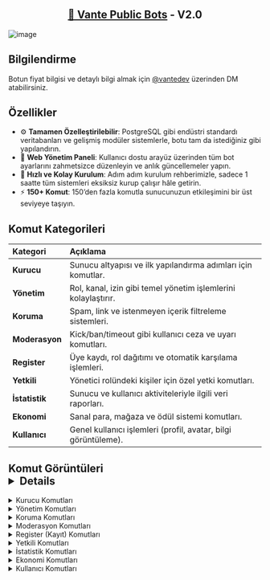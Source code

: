 <h2 align="center">
  <a href="https://app.vante.dev/" target="_blank">💜 Vante Public Bots</a>
- V2.0
</h2>

![image](https://github.com/user-attachments/assets/56cf1c0b-93f2-4c57-9bd7-ec575757be22)

## Bilgilendirme 

Botun fiyat bilgisi ve detaylı bilgi almak için [@vantedev](https://discord.com/users/1205649213539749958) üzerinden DM atabilirsiniz.

## Özellikler

- ⚙️ **Tamamen Özelleştirilebilir**: PostgreSQL gibi endüstri standardı veritabanları ve gelişmiş modüler sistemlerle, botu tam da istediğiniz gibi yapılandırın.
- 🌟 **Web Yönetim Paneli**: Kullanıcı dostu arayüz üzerinden tüm bot ayarlarını zahmetsizce düzenleyin ve anlık güncellemeler yapın.
- 📝 **Hızlı ve Kolay Kurulum**: Adım adım kurulum rehberimizle, sadece 1 saatte tüm sistemleri eksiksiz kurup çalışır hâle getirin.
- ⚡ **150+ Komut**: 150’den fazla komutla sunucunuzun etkileşimini bir üst seviyeye taşıyın.

## Komut Kategorileri

| Kategori     | Açıklama                                                           |
|:-------------|:-------------------------------------------------------------------|
| **Kurucu**   | Sunucu altyapısı ve ilk yapılandırma adımları için komutlar.       |
| **Yönetim**  | Rol, kanal, izin gibi temel yönetim işlemlerini kolaylaştırır.     |
| **Koruma**   | Spam, link ve istenmeyen içerik filtreleme sistemleri.             |
| **Moderasyon** | Kick/ban/timeout gibi kullanıcı ceza ve uyarı komutları.         |
| **Register** | Üye kaydı, rol dağıtımı ve otomatik karşılama işlemleri.           |
| **Yetkili**  | Yönetici rolündeki kişiler için özel yetki komutları.               |
| **İstatistik** | Sunucu ve kullanıcı aktiviteleriyle ilgili veri raporları.       |
| **Ekonomi**  | Sanal para, mağaza ve ödül sistemi komutları.                      |
| **Kullanıcı** | Genel kullanıcı işlemleri (profil, avatar, bilgi görüntüleme).     |


## Komut Görüntüleri<details>
<details>
  <summary>Kurucu Komutları</summary>
</details>

<details>
  <summary>Yönetim Komutları</summary>
</details>

<details>
  <summary>Koruma Komutları</summary>
</details>

<details>
  <summary>Moderasyon Komutları</summary>
</details>

<details>
  <summary>Register (Kayıt) Komutları</summary>
</details>

<details>
  <summary>Yetkili Komutları</summary>
</details>

<details>
  <summary>İstatistik Komutları</summary>
</details>

<details>
  <summary>Ekonomi Komutları</summary>
</details>

<details>
  <summary>Kullanıcı Komutları</summary>
</details>
